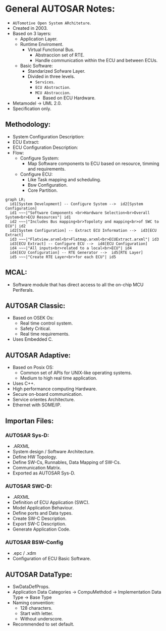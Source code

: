 # General AUTOSAR Notes:
- `AUTomotive Open System ARchiteture`.
- Created in 2003.
- Based on 3 layers:
  - Application Layer.
  - Runtime Enviroment.
    - Virtual Functional Bus.
      - Abstraccion set of RTE.
      - Handle communication within the ECU and between ECUs.
  - Basic Software:
    - Standarized Sofware Layer.
    - Divided in three levels.
      - `Services`.
      - `ECU Abstraction`.
      - `MCU Abstraccion`.
        - Based on ECU Hardware.
- Metamodel -> UML 2.0.
- Specification only.


## Methodology:
- System Configuration Description:
- ECU Extract:
- ECU Configuration Description:
- Flow:
  - Configure System:
    - Map Software components to ECU based on resource, timming and requirements.
  - Configure ECU:
    - Like Task mapping and scheduling.
    - Bsw Configuration.
    - Core Partition.
```mermaid
graph LR;
  id1[System Development] -- Configure System -->  id2[System Configuration]
  id1 ~~~|"Software Components <br>Hardware Selection<br>Overall System<br>ECU Resources"| id1
  id2 ~~~|"Includes Bus mapping<br>Topoloty and mapping<br>of SWC to ECU"| id2
  id2[System Configuration] -- Extract ECU Information -->  id3[ECU Extract]
  id3 ~~~|"Flatview.arxml<br>Flatmap.arxml<br>ECUExtract.arxml"| id3
  id3[ECU Extract] -- Configure ECU -->  id4[ECU Configuration]
  id4 ~~~|"All inputs<br>related to a local<br>ECU"| id4
  id4[ECU Configuration] -- RTE Generator -->  id5[RTE Layer]
  id5 ~~~|"Create RTE Layer<br>for each ECU"| id5
```


## MCAL:
- Software module that has direct access to all the on-chip MCU Periferals.


## AUTOSAR Classic:
- Based on OSEK Os:
  - Real time control system.
  - Safety Critical.
  - Real time requirements.
- Uses Embedded C.


## AUTOSAR Adaptive:
- Based on Posix OS:
  - Common set of APIs for UNIX-like operating systems.
  - Medium to high real time application.
- Uses C++.
- High performance computing Hardware.
- Secure on-board communication.
- Service orientes Architecture.
- Ethernet with SOME/IP.


## Importan Files:
### AUTOSAR Sys-D:
- .ARXML
- System design / Software Architecture.
- Define HW Topology.
- Define SW-Cs, Runnables, Data Mapping of SW-Cs.
- Communication Matrix.
- Exported as AUTOSAR Sys-D.
### AUTOSAR SWC-D:
- .ARXML
- Definition of ECU Application (SWC).
- Model Application Behaviour.
- Define ports and Data types.
- Create SW-C Description.
- Export SW-C Description.
- Generate Application Code. 
### AUTOSAR BSW-Config
- .epc / .xdm
- Configuration of ECU Basic Software.


## AUTOSAR DataType:
- SwDataDefProps.
- Application Data Categories -> CompuMethdod -> Implementation Data Type -> Base Type
- Naming convention:
  - 128 characters.
  - Start with letter.
  - Without underscore.
- Recommended to set default.
